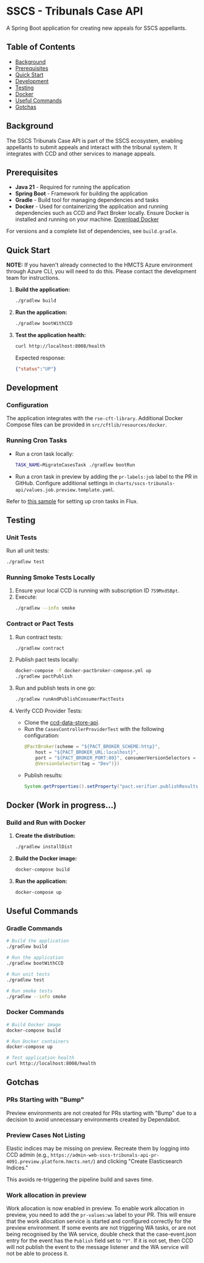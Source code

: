 # SSCS - Tribunals Case API

A Spring Boot application for creating new appeals for SSCS appellants.

## Table of Contents
- [Background](#background)
- [Prerequisites](#prerequisites)
- [Quick Start](#quick-start)
- [Development](#development)
- [Testing](#testing)
- [Docker](#docker-work-in-progress)
- [Useful Commands](#useful-commands)
- [Gotchas](#gotchas)

## Background

The SSCS Tribunals Case API is part of the SSCS ecosystem, enabling appellants to submit appeals and interact with the tribunal system. It integrates with CCD and other services to manage appeals.

## Prerequisites

- **Java 21** - Required for running the application
- **Spring Boot** - Framework for building the application
- **Gradle** - Build tool for managing dependencies and tasks
- **Docker** - Used for containerizing the application and running dependencies such as CCD and Pact Broker locally. Ensure Docker is installed and running on your machine. [Download Docker](https://www.docker.com/products/docker-desktop)

For versions and a complete list of dependencies, see `build.gradle`.

## Quick Start

**NOTE:** If you haven't already connected to the HMCTS Azure environment through Azure CLI, you will need to do this. Please contact the development team for instructions.

1. **Build the application:**
   ```bash
   ./gradlew build
   ```

2. **Run the application:**
   ```bash
   ./gradlew bootWithCCD
   ```

3. **Test the application health:**
   ```bash
   curl http://localhost:8008/health
   ```
   Expected response:
   ```json
   {"status":"UP"}
   ```

## Development

### Configuration

The application integrates with the `rse-cft-library`. Additional Docker Compose files can be provided in `src/cftlib/resources/docker`.

### Running Cron Tasks

- Run a cron task locally:
   ```bash
   TASK_NAME=MigrateCasesTask ./gradlew bootRun
   ```
- Run a cron task in preview by adding the `pr-labels:job` label to the PR in GitHub. Configure additional settings in `charts/sscs-tribunals-api/values.job.preview.template.yaml`.

Refer to [this sample](https://github.com/hmcts/cnp-flux-config/tree/8a819d0f5d1d35f5d8c1e8610d8662419f0a0d1b/apps/sscs/sscs-cron) for setting up cron tasks in Flux.

## Testing

### Unit Tests
Run all unit tests:
```bash
./gradlew test
```

### Running Smoke Tests Locally

1. Ensure your local CCD is running with subscription ID `7S9MxdSBpt`.
2. Execute:
   ```bash
   ./gradlew --info smoke
   ```

### Contract or Pact Tests

1. Run contract tests:
   ```bash
   ./gradlew contract
   ```

2. Publish pact tests locally:
   ```bash
   docker-compose -f docker-pactbroker-compose.yml up
   ./gradlew pactPublish
   ```

3. Run and publish tests in one go:
   ```bash
   ./gradlew runAndPublishConsumerPactTests
   ```

4. Verify CCD Provider Tests:
   - Clone the [ccd-data-store-api](https://github.com/hmcts/ccd-data-store-api/tree/TA-82_CcdProviderPactTest).
   - Run the `CasesControllerProviderTest` with the following configuration:
     ```java
     @PactBroker(scheme = "${PACT_BROKER_SCHEME:http}",
         host = "${PACT_BROKER_URL:localhost}",
         port = "${PACT_BROKER_PORT:80}", consumerVersionSelectors = {
         @VersionSelector(tag = "Dev")})
     ```
   - Publish results:
     ```java
     System.getProperties().setProperty("pact.verifier.publishResults", "true");
     ```

## Docker (Work in progress...)

### Build and Run with Docker

1. **Create the distribution:**
   ```bash
   ./gradlew installDist
   ```

2. **Build the Docker image:**
   ```bash
   docker-compose build
   ```

3. **Run the application:**
   ```bash
   docker-compose up
   ```

## Useful Commands

### Gradle Commands
```bash
# Build the application
./gradlew build

# Run the application
./gradlew bootWithCCD

# Run unit tests
./gradlew test

# Run smoke tests
./gradlew --info smoke
```

### Docker Commands
```bash
# Build Docker image
docker-compose build

# Run Docker containers
docker-compose up

# Test application health
curl http://localhost:8008/health
```

## Gotchas

### PRs Starting with "Bump"
Preview environments are not created for PRs starting with "Bump" due to a decision to avoid unnecessary environments created by Dependabot.

### Preview Cases Not Listing
Elastic indices may be missing on preview. Recreate them by logging into CCD admin (e.g., `https://admin-web-sscs-tribunals-api-pr-4091.preview.platform.hmcts.net/`) and clicking "Create Elasticsearch Indices."

This avoids re-triggering the pipeline build and saves time.

### Work allocation in preview
Work allocation is now enabled in preview. To enable work allocation in preview, you need to add the `pr-values:wa` label to your PR. This will ensure that the work allocation service is started and configured correctly for the preview environment.
If some events are not triggering WA tasks, or are not being recognised by the WA service, double check that the case-event.json entry for the event has the `Publish` field set to `"Y"`. If it is not set, then CCD will not publish the event to the message listener and the WA service will not be able to process it.
